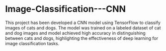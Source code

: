 # Image-Classification---CNN
This project has been developed a CNN model using TensorFlow to classify images of cats and dogs. The model was trained on a labeled dataset of cat and dog images and model achieved high accuracy in distinguishing between cats and dogs, highlighting the effectiveness of deep learning for image classification tasks.
